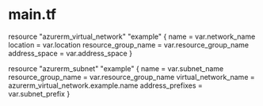 # main.tf
resource "azurerm_virtual_network" "example" {
  name                = var.network_name
  location            = var.location
  resource_group_name = var.resource_group_name
  address_space       = var.address_space
}

resource "azurerm_subnet" "example" {
  name                 = var.subnet_name
  resource_group_name  = var.resource_group_name
  virtual_network_name = azurerm_virtual_network.example.name
  address_prefixes     = var.subnet_prefix
}
